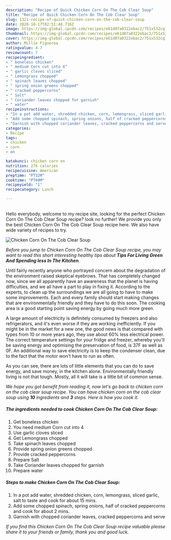 ```yaml
---
description: "Recipe of Quick Chicken Corn On The Cob Clear Soup"
title: "Recipe of Quick Chicken Corn On The Cob Clear Soup"
slug: 1321-recipe-of-quick-chicken-corn-on-the-cob-clear-soup
date: 2020-10-17T02:51:48.716Z
image: https://img-global.cpcdn.com/recipes/e61d07a0322ebac2/751x532cq70/chicken-corn-on-the-cob-clear-soup-recipe-main-photo.jpg
thumbnail: https://img-global.cpcdn.com/recipes/e61d07a0322ebac2/751x532cq70/chicken-corn-on-the-cob-clear-soup-recipe-main-photo.jpg
cover: https://img-global.cpcdn.com/recipes/e61d07a0322ebac2/751x532cq70/chicken-corn-on-the-cob-clear-soup-recipe-main-photo.jpg
author: Millie Figueroa
ratingvalue: 4.7
reviewcount: 7
recipeingredient:
- " boneless chicken"
- " medium Corn cut into 4"
- " garlic cloves sliced"
- " Lemongrass chopped"
- " spinach leaves chopped"
- " spring onion greens chopped"
- " cracked peppercorns"
- " Salt"
- " Coriander leaves chopped for garnish"
- " water"
recipeinstructions:
- "In a pot add water, shredded chicken, corn, lemongrass, sliced garlic, salt to taste and cook for about 15 mins."
- "Add some chopped spinach, spring onions, half of cracked peppercorns and cook for about 2 mins."
- "Garnish with chopped coriander leaves, cracked peppercorns and serve"
categories:
- Recipe
tags:
- chicken
- corn
- on

katakunci: chicken corn on 
nutrition: 276 calories
recipecuisine: American
preptime: "PT32M"
cooktime: "PT60M"
recipeyield: "1"
recipecategory: Lunch

---
```

<br>
Hello everybody, welcome to my recipe site, looking for the perfect Chicken Corn On The Cob Clear Soup recipe? look no further! We provide you only the best Chicken Corn On The Cob Clear Soup recipe here. We also have wide variety of recipes to try.
<br>


![Chicken Corn On The Cob Clear Soup](https://img-global.cpcdn.com/recipes/e61d07a0322ebac2/751x532cq70/chicken-corn-on-the-cob-clear-soup-recipe-main-photo.jpg)

<i>Before you jump to Chicken Corn On The Cob Clear Soup recipe, you may want to read this short interesting healthy tips about 
<strong>Tips For Living Green And Spending less In The Kitchen</strong>.</i>
</br>

Until fairly recently anyone who portrayed concern about the degradation of the environment raised skeptical eyebrows. That has completely changed now, since we all apparently have an awareness that the planet is having difficulties, and we all have a part to play in fixing it. According to the experts, to clean up the surroundings we are all going to have to make some improvements. Each and every family should start making changes that are environmentally friendly and they have to do this soon. The cooking area is a good starting point saving energy by going much more green.

A large amount of electricity is definitely consumed by freezers and also refrigerators, and it's even worse if they are working inefficiently. If you might be in the market for a new one, the good news is that compared with types from 10 or more years ago, they use about 60% less electrical power. The correct temperature settings for your fridge and freezer, whereby you'll be saving energy and optimising the preservation of food, is 37F as well as 0F. An additional way to save electricity is to keep the condenser clean, due to the fact that the motor won't have to run as often.

As you can see, there are lots of little elements that you can do to save energy, and save money, in the kitchen alone. Environmentally friendly living is not that tough. Mostly, all it will take is a little bit of common sense.


<i>We hope you got benefit from reading it, now let's go back to chicken corn on the cob clear soup recipe. You can have chicken corn on the cob clear soup using <strong>10</strong> ingredients and <strong>3</strong> steps. Here is how you cook it.
</i>

##### The ingredients needed to cook Chicken Corn On The Cob Clear Soup:

1. Get  boneless chicken
1. You need  medium Corn cut into 4
1. Use  garlic cloves sliced
1. Get  Lemongrass chopped
1. Take  spinach leaves chopped
1. Provide  spring onion greens chopped
1. Provide  cracked peppercorns
1. Prepare  Salt
1. Take  Coriander leaves chopped for garnish
1. Prepare  water


##### Steps to make Chicken Corn On The Cob Clear Soup:

1. In a pot add water, shredded chicken, corn, lemongrass, sliced garlic, salt to taste and cook for about 15 mins.
1. Add some chopped spinach, spring onions, half of cracked peppercorns and cook for about 2 mins.
1. Garnish with chopped coriander leaves, cracked peppercorns and serve


<i>If you find this Chicken Corn On The Cob Clear Soup recipe valuable please share it to your friends or family, thank you and good luck.</i>
